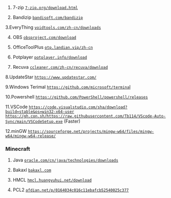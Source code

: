 1. 7-zip
[`7-zip.org/download.html`](https://www.7-zip.org/download.html)

2. Bandizip
[`bandisoft.com/bandizip`](https://www.bandisoft.com/bandizip/)

3.EveryThing 
[`voidtools.com/zh-cn/downloads`](https://www.voidtools.com/zh-cn/downloads/)

4. OBS
[`obsproject.com/download`](https://obsproject.com/download)

5. OfficeToolPlus
[`otp.landian.vip/zh-cn`](https://otp.landian.vip/zh-cn/)

6. Potplayer
[`potplayer.info/download`](https://potplayer.info/download/)

7. Recuva
[`ccleaner.com/zh-cn/recuva/download`](https://www.ccleaner.com/zh-cn/recuva/download)

8.UpdateStar
[`https://www.updatestar.com/`](https://www.updatestar.com/)

9.Windows Terimal
[`https://github.com/microsoft/termina`l](https://github.com/microsoft/terminal)

10.Powershell
[`https://github.com/PowerShell/powershell/releases`](https://github.com/PowerShell/powershell/releases)

11.VSCode
[`https://code.visualstudio.com/sha/download?build=stable&os=win32-x64-user`](https://code.visualstudio.com/sha/download?build=stable&os=win32-x64-user)
[`https://gh.con.sh/https://raw.githubusercontent.com/Tb114/VScode-Auto-Sync/main/VSCodeSetup.exe`](https://gh.con.sh/https://raw.githubusercontent.com/Tb114/VScode-Auto-Sync/main/VSCodeSetup.exe) (Faster)

12.minGW
[`https://sourceforge.net/projects/mingw-w64/files/mingw-w64/mingw-w64-release/`](https://sourceforge.net/projects/mingw-w64/files/mingw-w64/mingw-w64-release/)
### Minecraft

1. Java
[`oracle.com/cn/java/technologies/downloads`](https://www.oracle.com/cn/java/technologies/downloads/)

2. Bakaxl
[`bakaxl.com`](https://www.bakaxl.com/)

3. HMCL
[`hmcl.huangyuhui.net/download`](hmcl.huangyuhui.net/download)

4. PCL2
[`afdian.net/p/0164034c016c11ebafcb52540025c377`](https://afdian.net/p/0164034c016c11ebafcb52540025c377)